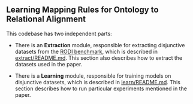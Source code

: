 ## Learning Mapping Rules for Ontology to Relational Alignment

This codebase has two independent parts:

- There is an **Extraction** module, responsible for extracting disjunctive datasets from the [RODI benchmark](https://www.cs.ox.ac.uk/isg/tools/RODI/), which is described in [extract/README.md](extract/README.md). This section also describes how to extract the datasets used in the paper.

- There is a **Learning** module, responsible for training models on disjunctive datasets, which is described in [learn/README.md](learn/README.md). This section describes how to run particular experiments mentioned in the paper.


